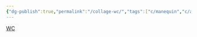 ```yaml
---
{"dg-publish":true,"permalink":"/collage-wc/","tags":["c/manequin","c/abstract","c/road","c/neon","c/purple","c/blue"],"created":"2024-01-09T08:48:59.620-05:00","updated":"2024-01-09T08:49:36.126-05:00"}
---
```



[WC](https://www.instagram.com/p/CvLSnvvRRS3/)
